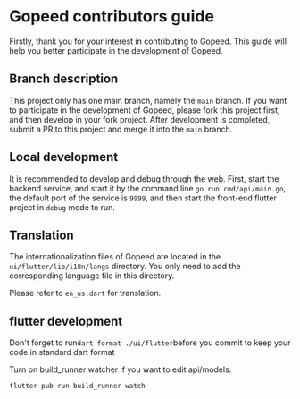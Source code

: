 # Gopeed contributors guide

Firstly, thank you for your interest in contributing to Gopeed. This guide will help you better
participate in the development of Gopeed.

## Branch description

This project only has one main branch, namely the `main` branch. If you want to participate in the
development of Gopeed, please fork this project first, and then develop in your fork project. After
development is completed, submit a PR to this project and merge it into the `main` branch.

## Local development

It is recommended to develop and debug through the web. First, start the backend service, and start
it by the command line `go run cmd/api/main.go`, the default port of the service is `9999`, and then
start the front-end flutter project in `debug` mode to run.

## Translation

The internationalization files of Gopeed are located in the `ui/flutter/lib/i18n/langs` directory.
You only need to add the corresponding language file in this directory.

Please refer to `en_us.dart` for translation.

## flutter development

Don't forget to run`dart format ./ui/flutter`before you commit to keep your code in standard dart format

Turn on build_runner watcher if you want to edit api/models:

```
flutter pub run build_runner watch
```